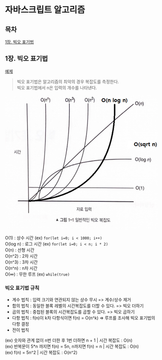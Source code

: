 # 자바스크립트 알고리즘

## 목차

[1장. 빅오 표기법](#1장-빅오-표기법)

## 1장. 빅오 표기법

[예제](<./Chapter1(Big-O%20Notation).js>)

> 빅오 표기법은 알고리즘의 최악의 경우 복잡도를 측정한다.  
> 빅오 표기법에서 n은 입력의 개수를 나타낸다.

![빅오 표기법](Big_O.png)

O(1) : 상수 시간 (ex) `for(let i=0; i < 1000; i++)`  
O(log n) : 로그 시간 (ex) `for(let i=0; i < n; i * 2)`  
O(n) : 선형 시간  
O(n^2) : 2차 시간  
O(n^3) : 3차 시간  
O(n^n) : n차 시간  
O(∞) : 무한 루프 (ex) `while(true)`

### 빅오 표기법 규칙

- 계수 법칙 : 입력 크기와 연관되지 않는 상수 무시 => 계수/상수 제거
- 합의 법칙 : 동일한 블록 레벨의 시간복잡도를 더할 수 있다. => 빅오 더하기
- 곱의 법칙 : 중첩된 블록의 시간복잡도를 곱할 수 있다. => 빅오 곱하기
- 다항 법칙 : f(n)이 k차 다항식이면 f(n) = O(n^k) => 루프를 조사해 빅오 표기법의 다항 결정
- 전이 법칙

(ex) 숫자와 관계 없이 n번 더한 후 1번 더하면 n + 1 | 시간 복잡도 : O(n)  
(ex) 반복문이 5\*n 까지면 f(n) = 5n, n까지면 f(n) = n | 시간 복잡도 : O(n)  
(ex) f(n) = 5n^2 | 시간 복잡도 : O(n^2)
